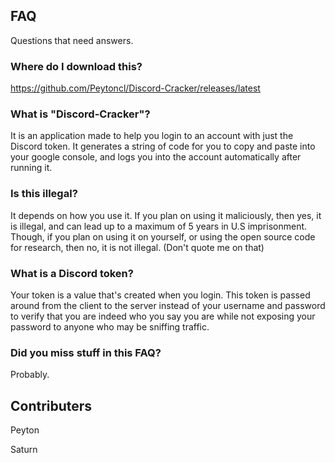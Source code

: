 ## FAQ

Questions that need answers.

### Where do I download this?

https://github.com/Peytoncl/Discord-Cracker/releases/latest

### What is "Discord-Cracker"?

It is an application made to help you login to an account with just the Discord token. It generates a string of code for you to copy and paste into your google console, and logs you into the account automatically after running it.

### Is this illegal?

It depends on how you use it. If you plan on using it maliciously, then yes, it is illegal, and can lead up to a maximum of 5 years in U.S imprisonment. Though, if you plan on using it on yourself, or using the open source code for research, then no, it is not illegal. (Don't quote me on that)

### What is a Discord token?

Your token is a value that's created when you login. This token is passed around from the client to the server instead of your username and password to verify that you are indeed who you say you are while not exposing your password to anyone who may be sniffing traffic.

### Did you miss stuff in this FAQ?

Probably.

## Contributers

Peyton

Saturn

